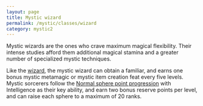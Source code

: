 ```yaml
---
layout: page
title: Mystic wizard
permalink: /mystic/classes/wizard
category: mystic2
---
```

Mystic wizards are the ones who crave maximum magical flexibility. Their
intense studies afford them additional magical stamina and a greater
number of specialized mystic techniques.

Like the
[wizard](http://d20srd.org/srd/classes/sorcererWizard.htm#wizard), the
mystic wizard can obtain a familiar, and earns one bonus mystic
metamagic or mystic item creation feat every five levels. Mystic
sorcerers follow the
[Normal sphere point progression](/mystic/points/types) with
Intelligence as their key ability, and earn two bonus reserve points per
level, and can raise each sphere to a maximum of 20 ranks.
